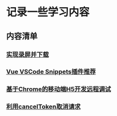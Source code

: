 # 记录一些学习内容

## 内容清单

### [实现录屏并下载](./record-video.md)
### [Vue VSCode Snippets插件推荐](./VueVSCodeSnippets%E6%8F%92%E4%BB%B6%E6%8E%A8%E8%8D%90.md)
### [基于Chrome的移动端H5开发远程调试](./mobile-web-debug.md)
### [利用cancelToken取消请求](./cancel-request.md)

